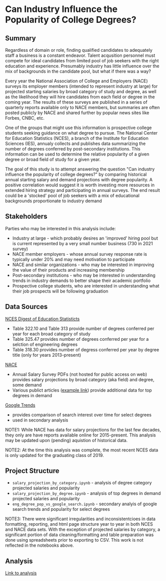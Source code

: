 # Can Industry Influence the Popularity of College Degrees?

## Summary

Regardless of domain or role, finding qualified candidates to adequately staff a business is a constant endeavor. Talent acqusition personnel must compete for ideal candidates from limited pool of job seekers with the right education and experience. Presumably industry has little influence over the mix of backgrounds in the candidate pool, but what if there was a way?

Every year the National Association of College and Employers (NACE) surveys its employer members (intended to represent industry at large) for projected starting salaries by broad category of study and degree, as well as the likelihood they will hire candidates from each field or degree in the coming year. The results of these surveys are published in a series of quarterly reports available only to NACE members, but summaries are often posted publicly by NACE and shared further by popular news sites like Forbes, CNBC, etc. 

One of the groups that might use this information is prospective college students seeking guidance on what degree to pursue. The National Center for Education Statistics (NCES), a branch of the Institute for Education Sciences (IES), annualy collects and publishes data summarizing the number of degrees conferred by post-secondary institutions. This information can be used to determine the relative popularity of a given degree or broad field of study for a given year.

The goal of this study is to attempt answering the question "Can industry influence the popularity of college degrees?" by comparing historical annual starting salary and demand projections with degree popularity. A positive correlation would suggest it is worth investing more resources in extended hiring strategy and participating in annual surveys. The end result could be a 'stocked' pool of job seekers with a mix of educational backgrounds proportionate to industry demand


## Stakeholders

Parties who may be interested in this analysis include:
* Industry at large - which probably desires an 'improved' hiring pool but is current represented by a very small number business (730 in 2021 survey)
* NACE member employers - whose annual survey response rate is typically under 20% and may need motivation to participate
* NACE and similar organizations - who may be interested in improving the value of their products and increasing membership
* Post-secondary institutions - who may be interested in understanding trends in industry demands to better shape their academic portfolio
* Prospective college students, who are interested in understanding what their job prospects will be following graduation

## Data Sources

[NCES Digest of Education Statisticts](https://nces.ed.gov/programs/digest/) 
* Table 322.10 and Table 313 provide number of degrees conferred per year for each broad category of study
* Table 325.47 provides number of degrees conferred per year for a selction of engineering degrees
* Table 318.30 provides number of degress conferred per year by degree title (only for years 2013-present)

[NACE](https://www.naceweb.org/)
* Annual Salary Survey PDFs (not hosted for public access on web) provides salary projections by broad category (aka field) and degree, some demand
* Various publict articles ([example link](https://www.naceweb.org/job-market/trends-and-predictions/demand-greatest-for-bachelors-grads-business-majors/)) provide additional data for top degrees in demand

[Google Trends](https://trends.google.com/trends/explore?date=all&geo=US&q=%2Fm%2F01tbp,%2Fg%2F1224nm_8,%2Fm%2F02lp1,%2Fm%2F04x_3)
* provides comparison of search interest over time for select degrees
* used in secondary analysis

NOTE1: While NACE has data for salary projections for the last few decades, they only are have reports available online for 2015-present. This analysis may be updated upon (pending) aquistion of historical data.

NOTE2: At the time this analysis was complete, the most recent NCES data is only updated for the graduating class of 2019.

## Project Structure

* `salary_projection_by_category.ipynb` - analysis of degree category projected salaries and popularity
* `salary_projection_by_degree.ipynb` - analysis of top degrees in demand projected salaries and popularity
* `eng_degree_pop_vs_google_search.ipynb` - secondary analyis of google search trends and popularity for select degrees

NOTE3: There were significant irregularities and inconsistentcioes in data formatting, reporting, and html page structure year to year in both NCES and NACE data sets. With the exception of projected salaries by category, a significant portion of data cleaning/formatting and table preparation was done using spreadsheets prior to exporting to CSV. This work is not reflected in the notebooks above.

## Analysis
[Link to analysis](https://docs.google.com/presentation/d/1HF4T0sFef_YHwk7FydWbwnZrndhqAm3punCwxtK50mM/edit?usp=sharing)

